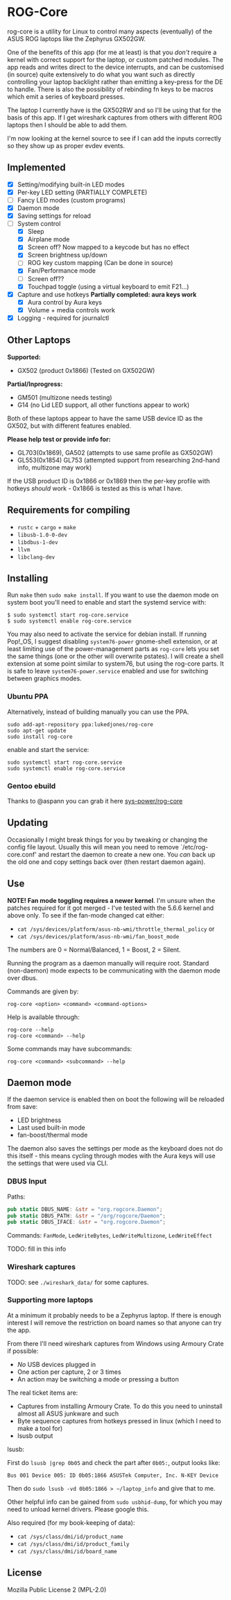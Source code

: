 # ROG-Core

rog-core is a utility for Linux to control many aspects (eventually) of the ASUS ROG laptops like the Zephyrus GX502GW.

One of the benefits of this app (for me at least) is that you *don't* require a kernel with correct support for the
laptop, or custom patched modules. The app reads and writes direct to the device interrupts, and can be customised
(in source) quite extensively to do what you want such as directly controlling your laptop backlight rather than
emitting a key-press for the DE to handle. There is also the possibility of rebinding fn keys to be macros which emit a
series of keyboard presses.

The laptop I currently have is the GX502RW and so I'll be using that for the basis of this app. If I get wireshark
captures from others with different ROG laptops then I should be able to add them.

I'm now looking at the kernel source to see if I can add the inputs correctly so they show up as proper evdev events.

## Implemented

- [X] Setting/modifying built-in LED modes
- [X] Per-key LED setting (PARTIALLY COMPLETE)
- [ ] Fancy LED modes (custom programs)
- [X] Daemon mode
- [X] Saving settings for reload
- [ ] System control
  + [X] Sleep
  + [X] Airplane mode
  + [X] Screen off? Now mapped to a keycode but has no effect
  + [X] Screen brightness up/down
  + [ ] ROG key custom mapping (Can be done in source)
  + [X] Fan/Performance mode
  + [ ] Screen off??
  + [X] Touchpad toggle (using a virtual keyboard to emit F21...)
- [X] Capture and use hotkeys **Partially completed: aura keys work**
  + [X] Aura control by Aura keys
  + [X] Volume + media controls work
- [X] Logging - required for journalctl

## Other Laptops

**Supported:**

- GX502 (product 0x1866) (Tested on GX502GW)

**Partial/Inprogress:**
- GM501 (multizone needs testing)
- G14 (no Lid LED support, all other functions appear to work)

Both of these laptops appear to have the same USB device ID as the GX502, but with different features enabled.

**Please help test or provide info for:**

- GL703(0x1869), GA502 (attempts to use same profile as GX502GW)
- GL553(0x1854) GL753 (attempted support from researching 2nd-hand info, multizone may work)

If the USB product ID is 0x1866 or 0x1869 then the per-key profile with hotkeys *should* work - 0x1866 is tested as this
is what I have.

## Requirements for compiling

- `rustc` + `cargo` + `make`
- `libusb-1.0-0-dev`
- `libdbus-1-dev`
- `llvm`
- `libclang-dev`

## Installing

Run `make` then `sudo make install`. If you want to use the daemon mode on system boot you'll need to enable and start
the systemd service with:

```
$ sudo systemctl start rog-core.service
$ sudo systemctl enable rog-core.service
```

You may also need to activate the service for debian install. If running Pop!_OS, I suggest disabling `system76-power`
gnome-shell extension, or at least limiting use of the power-management parts as `rog-core` lets you set the same things
(one or the other will overwrite pstates). I will create a shell extension at some point similar to system76, but using
the rog-core parts. It is safe to leave `system76-power.service` enabled and use for switching between graphics modes.

### Ubuntu PPA

Alternatively, instead of building manually you can use the PPA.

```
sudo add-apt-repository ppa:lukedjones/rog-core
sudo apt-get update
sudo install rog-core
```

enable and start the service:

```
sudo systemctl start rog-core.service
sudo systemctl enable rog-core.service
```

### Gentoo ebuild

Thanks to @aspann you can grab it here [sys-power/rog-core](https://lab.retarded.farm/zappel/zGentoo/-/tree/master/sys-power/rog-core)

## Updating

Occasionally I might break things for you by tweaking or changing the config file layout. Usually this will mean you
need to remove `/etc/rog-core.conf' and restart the daemon to create a new one. You *can* back up the old one and copy
settings back over (then restart daemon again).

## Use

**NOTE! Fan mode toggling requires a newer kernel**. I'm unsure when the patches required for it got merged - I've
tested with the 5.6.6 kernel and above only. To see if the fan-mode changed cat either:

- `cat /sys/devices/platform/asus-nb-wmi/throttle_thermal_policy` or
- `cat /sys/devices/platform/asus-nb-wmi/fan_boost_mode`

The numbers are 0 = Normal/Balanced, 1 = Boost, 2 = Silent.

Running the program as a daemon manually will require root. Standard (non-daemon) mode expects to be communicating with
the daemon mode over dbus.

Commands are given by:

```
rog-core <option> <command> <command-options>
```

Help is available through:

```
rog-core --help
rog-core <command> --help
```

Some commands may have subcommands:

```
rog-core <command> <subcommand> --help
```

## Daemon mode

If the daemon service is enabled then on boot the following will be reloaded from save:

- LED brightness
- Last used built-in mode
- fan-boost/thermal mode 

The daemon also saves the settings per mode as the keyboard does not do this itself - this means cycling through modes
with the Aura keys will use the settings that were used via CLI.

### DBUS Input

Paths:

```rust
pub static DBUS_NAME: &str = "org.rogcore.Daemon";
pub static DBUS_PATH: &str = "/org/rogcore/Daemon";
pub static DBUS_IFACE: &str = "org.rogcore.Daemon";
```

Commands: `FanMode`, `LedWriteBytes`, `LedWriteMultizone`, `LedWriteEffect`

TODO: fill in this info

### Wireshark captures

TODO: see `./wireshark_data/` for some captures.

### Supporting more laptops

At a minimum it probably needs to be a Zephyrus laptop. If there is enough interest I will remove the restriction on
board names so that anyone can try the app.

From there I'll need wireshark captures from Windows using Armoury Crate if possible:

- *No* USB devices plugged in
- One action per capture, 2 or 3 times
- An action may be switching a mode or pressing a button

The real ticket items are:

- Captures from installing Armoury Crate. To do this you need to uninstall almost all ASUS junkware and such
- Byte sequence captures from hotkeys pressed in linux (which I need to make a tool for)
- lsusb output

lsusb:

First do `lsusb |grep 0b05` and check the part after `0b05:`, output looks like:

```text
Bus 001 Device 005: ID 0b05:1866 ASUSTek Computer, Inc. N-KEY Device
```

Then do `sudo lsusb -vd 0b05:1866 > ~/laptop_info` and give that to me.

Other helpful info can be gained from `sudo usbhid-dump`, for which you may need to unload kernel drivers. Please google
this.

Also required (for my book-keeping of data):
- `cat /sys/class/dmi/id/product_name`
- `cat /sys/class/dmi/id/product_family`
- `cat /sys/class/dmi/id/board_name`

## License

Mozilla Public License 2 (MPL-2.0)
